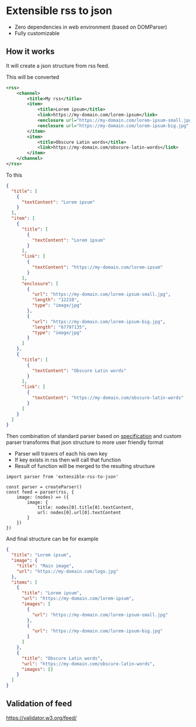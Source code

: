 # Extensible rss to json

- Zero dependencies in web environment (based on DOMParser)
- Fully customizable

## How it works

It will create a json structure from rss feed.

This will be converted
```xml
<rss>
    <channel>
        <title>My rss</title>
        <item>
            <title>Lorem ipsum</title>
            <link>https://my-domain.com/lorem-ipsum</link>
            <enclosure url="https://my-domain.com/lorem-ipsum-small.jpg" length="12210" type="image/jpg"/>
            <enclosure url="https://my-domain.com/lorem-ipsum-big.jpg" length="67797135" type="image/jpg"/>
        </item>
        <item>
            <title>Obscure Latin words</title>
            <link>https://my-domain.com/obscure-latin-words</link>
        </item>
    </channel>
</rss>
```

To this
```json
{
  "title": [
    {
      "textContent": "Lorem ipsum"
    }
  ],
  "item": [
    {
      "title": [
        {
          "textContent": "Lorem ipsum"
        }
      ],
      "link": [
        {
          "textContent": "https://my-domain.com/lorem-ipsum"
        }
      ],
      "enclosure": [
        {
          "url": "https://my-domain.com/lorem-ipsum-small.jpg",
          "length": "12210",
          "type": "image/jpg"
        },
        {
          "url": "https://my-domain.com/lorem-ipsum-big.jpg",
          "length": "67797135",
          "type": "image/jpg"
        }
      ]
    },
    {
      "title": [
        {
          "textContent": "Obscure Latin words"
        }
      ],
      "link": [
        {
          "textContent": "https://my-domain.com/obscure-latin-words"
        }
      ]
    }
  ]
}
```

Then combination of standard parser based on [specification](https://validator.w3.org/feed/docs/rss2.html) and custom parser
transforms that json structure to more user friendly format

- Parser will travers of each his own key
- If key exists in rss then will call that function
- Result of function will be merged to the resulting structure

```
import parser from 'extensible-rss-to-json'

const parser = createParser()
const feed = parser(rss, {
    image: (nodes) => ({
        image: {
            title: nodes[0].title[0].textContent,
            url: nodes[0].url[0].textContent
        }
    })
})
```

And final structure can be for example
```json
{
  "title": "Lorem ipsum",
  "image": {
    "title": "Main image",
    "url": "https://my-domain.com/logo.jpg"
  },
  "items": [
    {
      "title": "Lorem ipsum",
      "url": "https://my-domain.com/lorem-ipsum",
      "images": [
        {
          "url": "https://my-domain.com/lorem-ipsum-small.jpg"
        },
        {
          "url": "https://my-domain.com/lorem-ipsum-big.jpg"
        }
      ]
    },
    {
      "title": "Obscure Latin words",
      "url": "https://my-domain.com/obscure-latin-words",
      "images": []
    }
  ]
}
```

## Validation of feed

https://validator.w3.org/feed/
